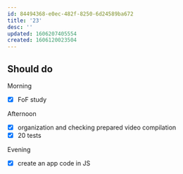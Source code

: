```yaml
---
id: 84494368-e0ec-482f-8250-6d24589ba672
title: '23'
desc: ''
updated: 1606207405554
created: 1606120023504
---
```


## Should do

Morning
- [x] FoF study

Afternoon
- [x] organization and checking prepared video compilation
- [x] 20 tests

Evening
- [x] create an app code in JS
